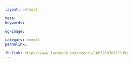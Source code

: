 ```yaml
---
layout: default

meta: 
keywords: 

og-image: 

category: events
permalink: 

fb-link: https://www.facebook.com/events/186322878177139/
---
```


